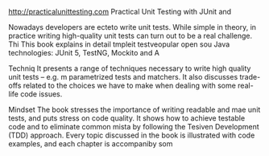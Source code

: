 
http://practicalunittesting.com
Practical Unit Testing with JUnit and 


Nowadays developers are ecteto write unit tests. While simple in theory, in practice writing high-quality unit tests can turn out to be a real challenge. Thi
This book explains in detail  tmpleit testveopular open sou Java technologies: JUnit 5, TestNG, Mockito and A




Techniq
It presents a range of techniques necessary to write high quality unit tests – e.g. m parametrized tests and matchers. It also discusses trade-offs related to the choices we have to make when dealing with some real-life code issues.

Mindset
The book stresses the importance of writing readable and mae unit tests, and puts  stress on code quality. It shows how to achieve testable code and to eliminate common mista by following the Tesiven Development (TDD) approach. Every topic discussed in the book is illustrated with code examples, and each chapter is accompaniby som













